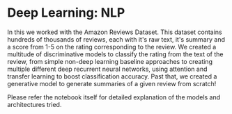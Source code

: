 # Deep Learning: NLP
In this we worked with the Amazon Reviews Dataset. This dataset contains hundreds of thousands of reviews, each with it's raw text, it's summary and a score from 1-5 on the rating corresponding to the review. 
We created a multitude of discriminative models to classify the rating from the text of the review, from simple non-deep learning baseline approaches to creating multiple different deep recurrent neural networks, using attention and transfer learning to boost classification accuracy.
Past that, we created a generative model to generate summaries of a given review from scratch!

Please refer the notebook itself for detailed explanation of the models and architectures tried. 

